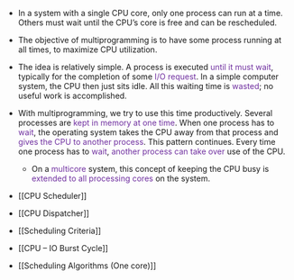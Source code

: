 
- In a system with a single CPU core, only one process can run at a time. Others must wait until the CPU’s core is free and can be rescheduled. 
- The objective of multiprogramming is to have some process running at all times, to maximize CPU utilization. 
- The idea is relatively simple. A process is executed <span style="color:rgb(112, 48, 160)">until it must wait</span>, typically for the completion of some <span style="color:rgb(112, 48, 160)">I/O request</span>. In a simple computer system, the CPU then just sits idle. All this waiting time is <span style="color:rgb(112, 48, 160)">wasted</span>; no useful work is accomplished. 
- With multiprogramming, we try to use this time productively. Several processes are<span style="color:rgb(112, 48, 160)"> kept in memory at one time</span>. When one process has to <span style="color:rgb(112, 48, 160)">wait</span>, the operating system takes the CPU away from that process and <span style="color:rgb(112, 48, 160)">gives the CPU to another process</span>. This pattern continues. Every time one process has to <span style="color:rgb(112, 48, 160)">wait</span>, <span style="color:rgb(112, 48, 160)">another process can</span> <span style="color:rgb(112, 48, 160)">take over</span> use of the CPU. 
	- On a <span style="color:rgb(112, 48, 160)">multicore</span> system, this concept of keeping the CPU busy is <span style="color:rgb(112, 48, 160)">extended to all processing cores</span> on the system.

- [[CPU Scheduler]]
- [[CPU Dispatcher]]
- [[Scheduling Criteria]]
- [[CPU – IO Burst Cycle]]
- [[Scheduling Algorithms (One core)]]